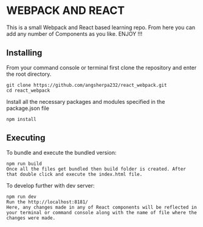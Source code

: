 # WEBPACK AND REACT

This is a small Webpack and React based learning repo. From here you can add any number of Components as you like. ENJOY !!!

## Installing

From your command console or terminal first clone the repository and enter the root directory.

```
git clone https://github.com/angsherpa232/react_webpack.git
cd react_webpack
```
Install all the necessary packages and modules specified in the package.json file

```
npm install
```

## Executing

To bundle and execute the bundled version:
```
npm run build
Once all the files get bundled then build folder is created. After that double click and execute the index.html file.
```
To develop further with dev server:
```
npm run dev
Run the http://localhost:8181/
Here, any changes made in any of React components will be reflected in your terminal or command console along with the name of file where the changes were made.
```

